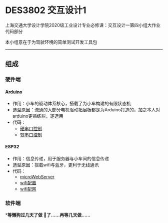 # DES3802 交互设计1

上海交通大学设计学院2020级工业设计专业必修课：交互设计一第四小组大作业代码部分

本小组意在于为驾驶环境的简单测试开发工具包

***

## 组成

### 硬件端

#### Arduino

* 作用：小车的驱动体系核心，搭载了为小车构建的有限状态机
* 选型原因：流通的大部分电机驱动拓展板都是为Arduino打造的，加之本人对arduino更熟练些，遂选用
* 代码：
  * [硬串口控制](./arduino/Serial_Car/)
  * [软串口控制](./arduino/Serial_Car_Softserial/)

#### ESP32

* 作用：信息传递，用于服务器与小车间的信息传递
* 选型原因：搭载wifi与蓝牙，更利于无线通讯
* 代码：
  * [microWebServer](./ESP32/server/)
  * [wifi配置](./ESP32/config_wifi/)
  * [wifi配网](./ESP32//newBoard/)

### 软件端

***等懒狗过几天了做**
**🐏了……再等几天做……**
